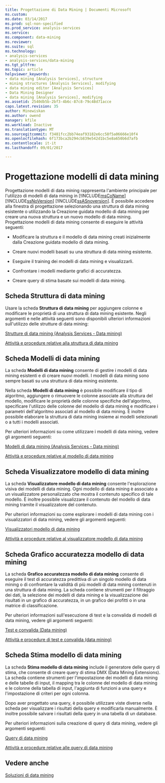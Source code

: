 ```yaml
---
title: Progettazione di Data Mining | Documenti Microsoft
ms.custom: 
ms.date: 03/14/2017
ms.prod: sql-non-specified
ms.prod_service: analysis-services
ms.service: 
ms.component: data-mining
ms.reviewer: 
ms.suite: sql
ms.technology:
- analysis-services
- analysis-services/data-mining
ms.tgt_pltfrm: 
ms.topic: article
helpviewer_keywords:
- data mining [Analysis Services], structure
- mining structures [Analysis Services], modifying
- data mining editor [Analysis Services]
- Data Mining Designer
- data mining [Analysis Services], modifying
ms.assetid: 2540db5b-2bf3-4b6c-87c8-79c48d71acce
caps.latest.revision: 35
author: Minewiskan
ms.author: owend
manager: kfile
ms.workload: Inactive
ms.translationtype: MT
ms.sourcegitcommit: f3481fcc2bb74eaf93182e6cc58f5a06666e10f4
ms.openlocfilehash: 6f173bca2b294cb839e542d1bc5e8a650b6d7afb
ms.contentlocale: it-it
ms.lasthandoff: 09/01/2017

---
```

# <a name="data-mining-designer"></a>Progettazione modelli di data mining
  Progettazione modelli di data mining rappresenta l'ambiente principale per l'utilizzo di modelli di data mining in [!INCLUDE[msCoName](../../includes/msconame-md.md)] [!INCLUDE[ssNoVersion](../../includes/ssnoversion-md.md)] [!INCLUDE[ssASnoversion](../../includes/ssasnoversion-md.md)]. È possibile accedere alla finestra di progettazione selezionando una struttura di data mining esistente o utilizzando la Creazione guidata modello di data mining per creare una nuova struttura e un nuovo modello di data mining. Progettazione modelli di data mining consente di eseguire le attività seguenti:  
  
-   Modificare la struttura e il modello di data mining creati inizialmente dalla Creazione guidata modello di data mining.  
  
-   Creare nuovi modelli basati su una struttura di data mining esistente.  
  
-   Eseguire il training dei modelli di data mining e visualizzarli.  
  
-   Confrontare i modelli mediante grafici di accuratezza.  
  
-   Creare query di stima basate sui modelli di data mining.  
  
## <a name="mining-structure-tab"></a>Scheda Struttura di data mining  
 Usare la scheda **Struttura di data mining** per aggiungere colonne e modificare le proprietà di una struttura di data mining esistente. Negli argomenti e nelle attività seguenti sono disponibili ulteriori informazioni sull'utilizzo delle strutture di data mining:  
  
 [Strutture di data mining &#40;Analysis Services - Data mining&#41;](../../analysis-services/data-mining/mining-structures-analysis-services-data-mining.md)  
  
 [Attività e procedure relative alla struttura di data mining](../../analysis-services/data-mining/mining-structure-tasks-and-how-tos.md)  
  
## <a name="mining-models-tab"></a>Scheda Modelli di data mining  
 La scheda **Modelli di data mining** consente di gestire i modelli di data mining esistenti e di creare nuovi modelli. I modelli di data mining sono sempre basati su una struttura di data mining esistente.  
  
 Nella scheda **Modelli di data mining** è possibile modificare il tipo di algoritmo, aggiungere o rimuovere le colonne associate alla struttura del modello, modificare le proprietà delle colonne specifiche dell'algoritmo, specificare l'utilizzo delle colonne del modello di data mining e modificare i parametri dell'algoritmo associati al modello di data mining. È inoltre possibile elaborare la struttura di data mining insieme ai modelli selezionati o a tutti i modelli associati.  
  
 Per ulteriori informazioni su come utilizzare i modelli di data mining, vedere gli argomenti seguenti:  
  
 [Modelli di data mining &#40;Analysis Services - Data mining&#41;](../../analysis-services/data-mining/mining-models-analysis-services-data-mining.md)  
  
 [Attività e procedure relative al modello di data mining](../../analysis-services/data-mining/mining-model-tasks-and-how-tos.md)  
  
## <a name="mining-model-viewer-tab"></a>Scheda Visualizzatore modello di data mining  
 La scheda **Visualizzatore modello di data mining** consente l'esplorazione visiva dei modelli di data mining. Ogni modello di data mining è associato a un visualizzatore personalizzato che mostra il contenuto specifico di tale modello. È inoltre possibile visualizzare il contenuto del modello di data mining tramite il visualizzatore del contenuto.  
  
 Per ulteriori informazioni su come esplorare i modelli di data mining con i visualizzatori di data mining, vedere gli argomenti seguenti:  
  
 [Visualizzatori modello di data mining](../../analysis-services/data-mining/data-mining-model-viewers.md)  
  
 [Attività e procedure relative al visualizzatore modello di data mining](../../analysis-services/data-mining/mining-model-viewer-tasks-and-how-tos.md)  
  
## <a name="mining-accuracy-chart-tab"></a>Scheda Grafico accuratezza modello di data mining  
 La scheda **Grafico accuratezza modello di data mining** consente di eseguire il test di accuratezza predittiva di un singolo modello di data mining o di confrontare la validità di più modelli di data mining contenuti in una struttura di data mining. La scheda contiene strumenti per il filtraggio dei dati, la selezione dei modelli di data mining e la visualizzazione dei risultati in un grafico di accuratezza, in un grafico dei profitti o in una matrice di classificazione.  
  
 Per ulteriori informazioni sull'esecuzione di test e la convalida di modelli di data mining, vedere gli argomenti seguenti:  
  
 [Test e convalida &#40;Data mining&#41;](../../analysis-services/data-mining/testing-and-validation-data-mining.md)  
  
 [Attività e procedure di test e convalida &#40;data mining&#41;](../../analysis-services/data-mining/testing-and-validation-tasks-and-how-tos-data-mining.md)  
  
## <a name="mining-model-prediction-tab"></a>Scheda Stima modello di data mining  
 La scheda **Stima modello di data mining** include il generatore delle query di stima, che consente di creare query di stima DMX (Data Mining Extensions). La scheda contiene strumenti per l'impostazione dei modelli di data mining e delle tabelle di input, il mapping tra le colonne del modello di data mining e le colonne della tabella di input, l'aggiunta di funzioni a una query e l'impostazione di criteri per ogni colonna.  
  
 Dopo aver progettato una query, è possibile utilizzare viste diverse nella scheda per visualizzare i risultati della query e modificarla manualmente. È inoltre possibile salvare i risultati della query in una tabella di un database.  
  
 Per ulteriori informazioni sulla creazione di query di data mining, vedere gli argomenti seguenti:  
  
 [Query di data mining](../../analysis-services/data-mining/data-mining-queries.md)  
  
 [Attività e procedure relative alle query di data mining](../../analysis-services/data-mining/data-mining-query-tasks-and-how-tos.md)  
  
## <a name="see-also"></a>Vedere anche  
 [Soluzioni di data mining](../../analysis-services/data-mining/data-mining-solutions.md)  
  
  

